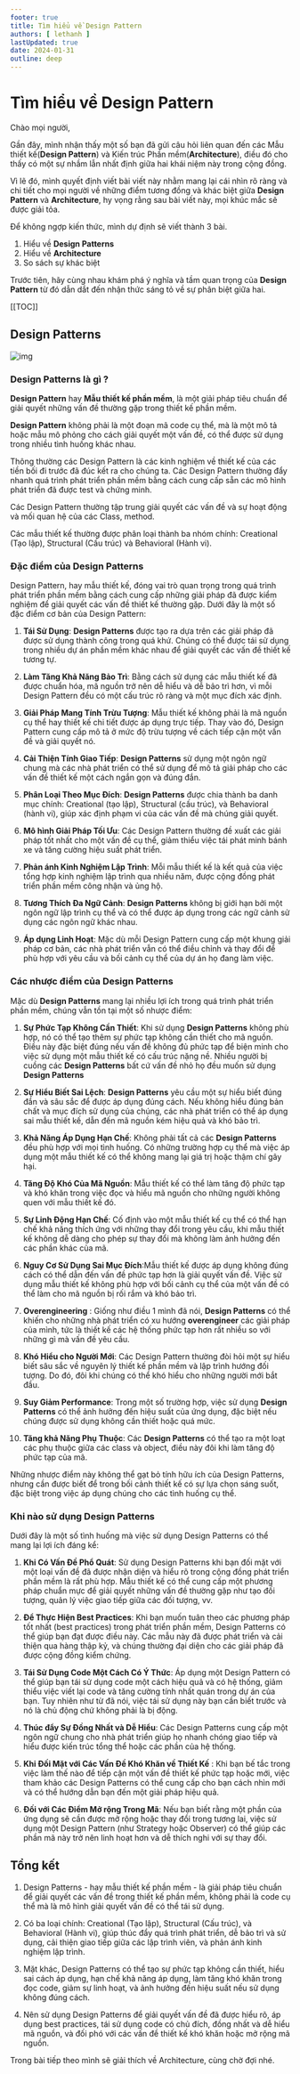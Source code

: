 ```yaml
---
footer: true
title: Tìm hiểu về Design Pattern
authors: [ lethanh ]
lastUpdated: true
date: 2024-01-31
outline: deep
---
```

# Tìm hiểu về Design Pattern
Chào mọi người,

Gần đây, mình nhận thấy một số bạn đã gửi câu hỏi liên quan đến các Mẫu thiết kế(**Design Pattern**) và Kiến trúc Phần mềm(**Architecture**), điều đó cho thấy có một sự nhầm lẫn nhất định giữa hai khái niệm này trong cộng đồng. 

Vì lẽ đó, mình quyết định viết bài viết này nhằm mang lại cái nhìn rõ ràng và chi tiết cho mọi người về những điểm tương đồng và khác biệt giữa **Design Pattern** và **Architecture**, hy vọng rằng sau bài viết này, mọi khúc mắc sẽ được giải tỏa.
<br/>

Để không ngợp kiến thức, mình dự định sẽ viết thành 3 bài.
1. Hiểu về **Design Patterns**
2. Hiểu về **Architecture**
2. So sách sự khác biệt

Trước tiên, hãy cùng nhau khám phá ý nghĩa và tầm quan trọng của **Design Pattern** từ đó dẫn dắt đến nhận thức sáng tỏ về sự phân biệt giữa hai.

[[TOC]]


## Design Patterns
![img](images/2024-01-31-tim-hieu-ve-design-pattern/1.jpg)

### **Design Patterns** là gì ?

**Design Pattern** hay **Mẫu thiết kế phần mềm**, là một giải pháp tiêu chuẩn để giải quyết những vấn đề thường gặp trong thiết kế phần mềm.

**Design Pattern** không phải là một đoạn mã code cụ thể, mà là một mô tả hoặc mẫu mô phỏng cho cách giải quyết một vấn đề, có thể được sử dụng trong nhiều tình huống khác nhau.

Thông thường các Design Pattern là các kinh nghiệm về thiết kế của các tiền bối đi trước đã đúc kết ra cho chúng ta.
Các Design Pattern thường đẩy nhanh quá trình phát triển phần mềm bằng cách cung cấp sẵn các mô hình phát triển đã được test và chứng minh.

Các Design Pattern thường tập trung giải quyết các vấn đề và sự hoạt động và mối quan hệ của các Class, method.

Các mẫu thiết kế thường được phân loại thành ba nhóm chính: Creational (Tạo lập), Structural (Cấu trúc) và Behavioral (Hành vi).

### Đặc điểm của Design Patterns

Design Pattern, hay mẫu thiết kế, đóng vai trò quan trọng trong quá trình phát triển phần mềm bằng cách cung cấp những giải pháp đã được kiểm nghiệm để giải quyết các vấn đề thiết kế thường gặp. Dưới đây là một số đặc điểm cơ bản của Design Pattern:

1. **Tái Sử Dụng**: **Design Patterns** được tạo ra dựa trên các giải pháp đã được sử dụng thành công trong quá khứ. Chúng có thể được tái sử dụng trong nhiều dự án phần mềm khác nhau để giải quyết các vấn đề thiết kế tương tự.

2. **Làm Tăng Khả Năng Bảo Trì**: Bằng cách sử dụng các mẫu thiết kế đã được chuẩn hóa, mã nguồn trở nên dễ hiểu và dễ bảo trì hơn, vì mỗi Design Pattern đều có một cấu trúc rõ ràng và một mục đích xác định.

3. **Giải Pháp Mang Tính Trừu Tượng**: Mẫu thiết kế không phải là mã nguồn cụ thể hay thiết kế chi tiết được áp dụng trực tiếp. Thay vào đó, Design Pattern cung cấp mô tả ở mức độ trừu tượng về cách tiếp cận một vấn đề và giải quyết nó.

4. **Cải Thiện Tính Giao Tiếp**: **Design Patterns** sử dụng một ngôn ngữ chung mà các nhà phát triển có thể sử dụng để mô tả giải pháp cho các vấn đề thiết kế một cách ngắn gọn và đúng đắn.

5. **Phân Loại Theo Mục Đích**: **Design Patterns** được chia thành ba danh mục chính: Creational (tạo lập), Structural (cấu trúc), và Behavioral (hành vi), giúp xác định phạm vi của các vấn đề mà chúng giải quyết.

6. **Mô hình Giải Pháp Tối Ưu**: Các Design Pattern thường đề xuất các giải pháp tốt nhất cho một vấn đề cụ thể, giảm thiểu việc tái phát minh bánh xe và tăng cường hiệu suất phát triển.

7. **Phản ánh Kinh Nghiệm Lập Trình**: Mỗi mẫu thiết kế là kết quả của việc tổng hợp kinh nghiệm lập trình qua nhiều năm, được cộng đồng phát triển phần mềm công nhận và ủng hộ.

8. **Tương Thích Đa Ngữ Cảnh**: **Design Patterns** không bị giới hạn bởi một ngôn ngữ lập trình cụ thể và có thể được áp dụng trong các ngữ cảnh sử dụng các ngôn ngữ khác nhau.

9. **Áp dụng Linh Hoạt**: Mặc dù mỗi Design Pattern cung cấp một khung giải pháp cơ bản, các nhà phát triển vẫn có thể điều chỉnh và thay đổi để phù hợp với yêu cầu và bối cảnh cụ thể của dự án họ đang làm việc.

### Các nhược điểm của Design Patterns

Mặc dù **Design Patterns** mang lại nhiều lợi ích trong quá trình phát triển phần mềm, chúng vẫn tồn tại một số nhược điểm:

1. **Sự Phức Tạp Không Cần Thiết**: Khi sử dụng **Design Patterns** không phù hợp, nó có thể tạo thêm sự phức tạp không cần thiết cho mã nguồn. Điều này đặc biệt đúng nếu vấn đề không đủ phức tạp để biện minh cho việc sử dụng một mẫu thiết kế có cấu trúc nặng nề. Nhiều người bị cuồng các **Design Patterns** bất cứ vấn đề nhỏ họ đều muốn sử dụng **Design Patterns**

2. **Sự Hiểu Biết Sai Lệch**: **Design Patterns** yêu cầu một sự hiểu biết đúng đắn và sâu sắc để được áp dụng đúng cách. Nếu không hiểu đúng bản chất và mục đích sử dụng của chúng, các nhà phát triển có thể áp dụng sai mẫu thiết kế, dẫn đến mã nguồn kém hiệu quả và khó bảo trì.

3. **Khả Năng Áp Dụng Hạn Chế**: Không phải tất cả các **Design Patterns** đều phù hợp với mọi tình huống. Có những trường hợp cụ thể mà việc áp dụng một mẫu thiết kế có thể không mang lại giá trị hoặc thậm chí gây hại.

4. **Tăng Độ Khó Của Mã Nguồn**: Mẫu thiết kế có thể làm tăng độ phức tạp và khó khăn trong việc đọc và hiểu mã nguồn cho những người không quen với mẫu thiết kế đó.

5. **Sự Linh Động Hạn Chế**: Cố định vào một mẫu thiết kế cụ thể có thể hạn chế khả năng thích ứng với những thay đổi trong yêu cầu, khi mẫu thiết kế không dễ dàng cho phép sự thay đổi mà không làm ảnh hưởng đến các phần khác của mã.

6. **Nguy Cơ Sử Dụng Sai Mục Đích**:Mẫu thiết kế được áp dụng không đúng cách có thể dẫn đến vấn đề phức tạp hơn là giải quyết vấn đề. Việc sử dụng mẫu thiết kế không phù hợp với bối cảnh cụ thể của một vấn đề có thể làm cho mã nguồn bị rối rắm và khó bảo trì.

7. **Overengineering** : Giống như điều 1 mình đã nói, **Design Patterns** có thể khiến cho những nhà phát triển có xu hướng **overengineer** các giải pháp của mình, tức là thiết kế các hệ thống phức tạp hơn rất nhiều so với những gì mà vấn đề yêu cầu.

8. **Khó Hiểu cho Người Mới**: Các Design Pattern thường đòi hỏi một sự hiểu biết sâu sắc về nguyên lý thiết kế phần mềm và lập trình hướng đối tượng. Do đó, đôi khi chúng có thể khó hiểu cho những người mới bắt đầu.

9. **Suy Giảm Performance**: Trong một số trường hợp, việc sử dụng **Design Patterns** có thể ảnh hưởng đến hiệu suất của ứng dụng, đặc biệt nếu chúng được sử dụng không cần thiết hoặc quá mức.

10. **Tăng khả Năng Phụ Thuộc**: Các **Design Patterns** có thể tạo ra một loạt các phụ thuộc giữa các class và object, điều này đôi khi làm tăng độ phức tạp của mã.

Những nhược điểm này không thể gạt bỏ tính hữu ích của Design Patterns, nhưng cần được biết để trong bối cảnh thiết kế có sự lựa chọn sáng suốt, đặc biệt trong việc áp dụng chúng cho các tình huống cụ thể.

### Khi nào sử dụng Design Patterns

Dưới đây là một số tình huống mà việc sử dụng Design Patterns có thể mang lại lợi ích đáng kể:

1. **Khi Có Vấn Đề Phổ Quát**:  Sử dụng Design Patterns khi bạn đối mặt với một loại vấn đề đã được nhận diện và hiểu rõ trong cộng đồng phát triển phần mềm là rất phù hợp. Mẫu thiết kế có thể cung cấp một phương pháp chuẩn mực để giải quyết những vấn đề thường gặp như tạo đối tượng, quản lý việc giao tiếp giữa các đối tượng, vv.

2. **Để Thực Hiện Best Practices**: Khi bạn muốn tuân theo các phương pháp tốt nhất (best practices) trong phát triển phần mềm, Design Patterns có thể giúp bạn đạt được điều này. Các mẫu này đã được phát triển và cải thiện qua hàng thập kỷ, và chúng thường đại diện cho các giải pháp đã được cộng đồng kiểm chứng.

3. **Tái Sử Dụng Code Một Cách Có Ý Thức**: Áp dụng một Design Pattern có thể giúp bạn tái sử dụng code một cách hiệu quả và có hệ thống, giảm thiểu việc viết lại code và tăng cường tính nhất quán trong dự án của bạn. Tuy nhiên như từ đã nói, việc tái sử dụng này bạn cần biết trước và nó là chủ động chứ không phải là bị động.

4. **Thúc đẩy Sự Đồng Nhất và Dễ Hiểu**:  Các Design Patterns cung cấp một ngôn ngữ chung cho nhà phát triển giúp họ nhanh chóng giao tiếp và hiểu được kiến trúc tổng thể hoặc các phần của hệ thống.

5. **Khi Đối Mặt với Các Vấn Đề Khó Khăn về Thiết Kế** : Khi bạn bế tắc trong việc làm thế nào để tiếp cận một vấn đề thiết kế phức tạp hoặc mới, việc tham khảo các Design Patterns có thể cung cấp cho bạn cách nhìn mới và có thể hướng dẫn bạn đến một giải pháp hiệu quả.

6. **Đối với Các Điểm Mở rộng Trong Mã**: Nếu bạn biết rằng một phần của ứng dụng sẽ cần được mở rộng hoặc thay đổi trong tương lai, việc sử dụng một Design Pattern (như Strategy hoặc Observer) có thể giúp các phần mã này trở nên linh hoạt hơn và dễ thích nghi với sự thay đổi.

## Tổng kết

1. Design Patterns - hay mẫu thiết kế phần mềm - là giải pháp tiêu chuẩn để giải quyết các vấn đề trong thiết kế phần mềm, không phải là code cụ thể mà là mô hình giải quyết vấn đề có thể tái sử dụng.

2. Có ba loại chính: Creational (Tạo lập), Structural (Cấu trúc), và Behavioral (Hành vi), giúp thúc đẩy quá trình phát triển, dễ bảo trì và sử dụng, cải thiện giao tiếp giữa các lập trình viên, và phản ánh kinh nghiệm lập trình.

3. Mặt khác, Design Patterns có thể tạo sự phức tạp không cần thiết, hiểu sai cách áp dụng, hạn chế khả năng áp dụng, làm tăng khó khăn trong đọc code, giảm sự linh hoạt, và ảnh hưởng đến hiệu suất nếu sử dụng không đúng cách.

4. Nên sử dụng Design Patterns để giải quyết vấn đề đã được hiểu rõ, áp dụng best practices, tái sử dụng code có chủ đích, đồng nhất và dễ hiểu mã nguồn, và đối phó với các vấn đề thiết kế khó khăn hoặc mở rộng mã nguồn.

Trong bài tiếp theo mình sẽ giải thích về Architecture, cùng chờ đợi nhé.
